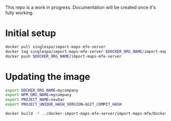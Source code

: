 This repo is a work in progress. Documentation will be created once it's fully working.

# Initial setup

```sh
docker pull singlespa/import-maps-mfe-server
docker tag singlespa/import-maps-mfe-server $DOCKER_ORG_NAME/import-maps-mfe-server
docker push $DOCKER_ORG_NAME/import-maps-mfe-server
```

# Updating the image

```sh
export DOCKER_ORG_NAME=mycompany
export NPM_ORG_NAME=mycompany
export PROJECT_NAME=navbar
export PROJECT_UNIQUE_HASH_VERSION=$GIT_COMMIT_HASH

docker build -f ../docker-import-maps-mfe-server/import-maps-mfe/Dockerfile . -t $DOCKER_ORG_NAME/import-maps-mfe-server --build-arg libName=@$NPM_ORG_NAME/$PROJECT_NAME --build-arg libVersion=$PROJECT_UNIQUE_HASH_VERSION --build-arg baseImage=$DOCKER_ORG_NAME/import-maps-mfe-server
```